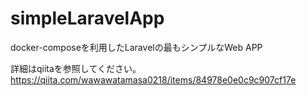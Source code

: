 # simpleLaravelApp
docker-composeを利用したLaravelの最もシンプルなWeb APP

詳細はqiitaを参照してください。
https://qiita.com/wawawatamasa0218/items/84978e0e0c9c907cf17e
